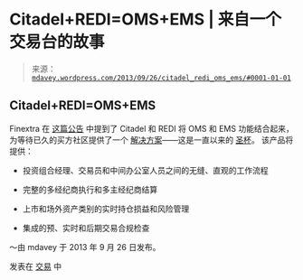 <!--yml

category: 未分类

date: 2024-05-18 06:01:00

-->

# Citadel+REDI=OMS+EMS | 来自一个交易台的故事

> 来源：[`mdavey.wordpress.com/2013/09/26/citadel_redi_oms_ems/#0001-01-01`](https://mdavey.wordpress.com/2013/09/26/citadel_redi_oms_ems/#0001-01-01)

## Citadel+REDI=OMS+EMS

Finextra 在 [这篇公告](http://finextra.com/News/Announcement.aspx?pressreleaseid=51908) 中提到了 Citadel 和 REDI 将 OMS 和 EMS 功能结合起来，为等待已久的买方社区提供了一个 [解决方案](http://www.tradersmagazine.com/news/redi-citadel-join-offer-buyside-integrated-oms-ems-system-111561-1.html)——这是一直以来的 [圣杯](http://www.wallstreetandtech.com/asset-management/redi-global-technologies-and-citadel-tec/240161815)。 该产品将提供：

+   投资组合经理、交易员和中间办公室人员之间的无缝、直观的工作流程

+   完整的多经纪商执行和多主经纪商结算

+   上市和场外资产类别的实时持仓损益和风险管理

+   集成的预、实时和后期交易合规检查

～由 mdavey 于 2013 年 9 月 26 日发布。

发表在 [交易](https://mdavey.wordpress.com/category/trading/) 中
